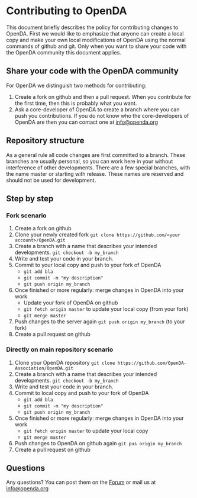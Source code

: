 # Contributing to OpenDA

This document briefly describes the policy for contributing changes to OpenDA.
First we would like to emphasize that anyone can create a local copy and make your own
local modifications of OpenDA using the normal commands of github and git. Only when you want to
share your code with the OpenDA community this document applies.

## Share your code with the OpenDA community

For OpenDA we distinguish two methods for contributing:

1. Create a fork on github and then a pull request. When you contribute for the first time, then this is probably what you want.
2. Ask a core-developer of OpenDA to create a branch where you can push you contributions. If you do not know who the core-developers of OpenDA are then you can contact one at info@openda.org

## Repository structure

As a general rule all code changes are first committed to a branch. These branches are usually personal, so you can work here in your without interference of other developments. There are a few special branches, with the name master or starting with release. These names are reserved and should not be used for development.

## Step by step

### Fork scenario

1. Create a fork on github
2. Clone your newly created fork `git clone https://github.com/<your account>/OpenDA.git`
3. Create a branch with a name that describes your intended developments. `git checkout -b my_branch`
4. Write and test your code in your branch.
5. Commit to your local copy and push to your fork of OpenDA
    * `git add bla`
    * `git commit -m "my description"`
    * `git push origin my_branch`
6. Once finished or more regularly: merge changes in OpenDA into your work
    * Update your fork of OpenDA on github
    * `git fetch origin master` to update your local copy (from your fork)
    * `git merge master`
7. Push changes to the server again `git push origin my_branch` (to your fork)
8. Create a pull request on github

### Directly on main repository scenario

1. Clone your OpenDA repository `git clone https://github.com/OpenDA-Association/OpenDA.git`
2. Create a branch with a name that describes your intended developments.  `git checkout -b my_branch`
3. Write and test your code in your branch.
4. Commit to local copy and push to your fork of OpenDA
    * `git add bla`
    * `git commit -m "my description"`
    * `git push origin my_branch`
5. Once finished or more regularly: merge changes in OpenDA into your work
    * `git fetch origin master` to update your local copy
    * `git merge master`
6. Push changes to OpenDA on github again `git pus origin my_branch`
6. Create a pull request on github

## Questions

Any questions? You can post them on the [Forum](https://sourceforge.net/p/openda/discussion/?source=navbar) or mail us at info@openda.org
